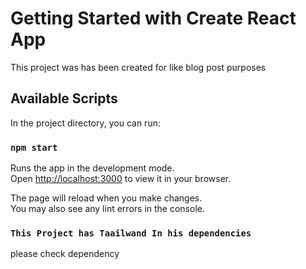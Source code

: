 # Getting Started with Create React App

This project was has been created for like blog post purposes
## Available Scripts

In the project directory, you can run:

### `npm start`

Runs the app in the development mode.\
Open [http://localhost:3000](http://localhost:3000) to view it in your browser.

The page will reload when you make changes.\
You may also see any lint errors in the console.

### `This Project has Taailwand In his dependencies`

please check dependency